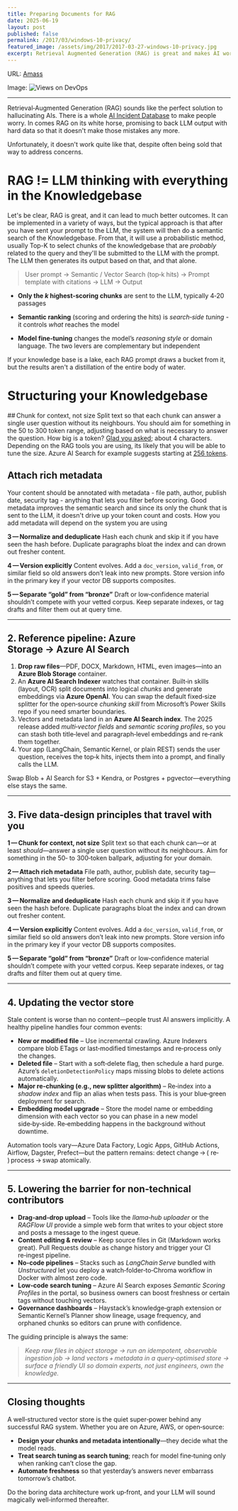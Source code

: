 ```yaml
---
title: Preparing Documents for RAG
date: 2025-06-19
layout: post
published: false
permalink: /2017/03/windows-10-privacy/
featured_image: /assets/img/2017/2017-03-27-windows-10-privacy.jpg
excerpt: Retrieval Augmented Generation (RAG) is great and makes AI work 100% of the time 😝 (it doesn't) so do you dump your Office files into it and call it a day? Structuring the knowledge in the documents and understanding how RAG works will get you better results. It will also help you know what limitations to expect.
---
```


URL:
[Amass](https://github.com/OWASP/Amass#-owasp-amass)

Image:
![Views on DevOps]({{site.baseurl}}/assets/img/2018/2018-02-23-devops-ecosystem.jpg)

---

Retrieval‑Augmented Generation (RAG) sounds like the perfect solution to hallucinating AIs. There is a whole [AI Incident Database](https://incidentdatabase.ai/) to make people worry. In comes RAG on its white horse, promising to back LLM output with hard data so that it doesn't make those mistakes any more.

Unfortunately, it doesn't work quite like that, despite often being sold that way to address concerns.


# RAG != LLM thinking with everything in the Knowledgebase

Let's be clear, RAG is great, and it can lead to much better outcomes. It can be implemented in a variety of ways, but the typical approach is that after you have sent your prompt to the LLM, the system will then do a semantic search of the Knowledgebase. From that, it will use a probabilistic method, usually Top-K to select chunks of the knowledgebase that are *probably* related to the query and they'll be submitted to the LLM with the prompt. The LLM then generates its output based on that, and that alone.

> User prompt → Semantic / Vector Search (top‑k hits) → Prompt template with citations → LLM → Output

* **Only the *k* highest‑scoring chunks** are sent to the LLM, typically 4‑20 passages

* **Semantic ranking** (scoring and ordering the hits) is *search‑side tuning* - it controls *what* reaches the model

* **Model fine‑tuning** changes the model’s *reasoning style* or domain language. The two levers are complementary but independent

If your knowledge base is a lake, each RAG prompt draws a bucket from it, but the results aren't a distillation of the entire body of water.

# Structuring your Knowledgebase


## Chunk for context, not size
Split text so that each chunk can answer a single user question without its neighbours. You should aim for something in the 50 to 300 token range, adjusting based on what is necessary to answer the question. How big is a token? [Glad you asked](https://help.openai.com/en/articles/4936856-what-are-tokens-and-how-to-count-them); about 4 characters. Depending on the RAG tools you are using, its likely that you will be able to tune the size. Azure AI Search for example suggests starting at [256 tokens](https://learn.microsoft.com/en-us/azure/search/vector-search-how-to-chunk-documents).



## Attach rich metadata
Your content should be annotated with metadata - file path, author, publish date, security tag - anything that lets you filter before scoring. Good metadata improves the semantic search and since its only the chunk that is sent to the LLM, it doesn't drive up your token count and costs. How you add metadata will depend on the system you are using

**3 — Normalize and deduplicate**
Hash each chunk and skip it if you have seen the hash before. Duplicate paragraphs bloat the index and can drown out fresher content.

**4 — Version explicitly**
Content evolves. Add a `doc_version`, `valid_from`, or similar field so old answers don’t leak into new prompts. Store version info in the primary key if your vector DB supports composites.

**5 — Separate “gold” from “bronze”**
Draft or low‑confidence material shouldn’t compete with your vetted corpus. Keep separate indexes, or tag drafts and filter them out at query time.

---

## 2. Reference pipeline: Azure Storage → Azure AI Search

1. **Drop raw files**—PDF, DOCX, Markdown, HTML, even images—into an **Azure Blob Storage** container.
2. An **Azure AI Search Indexer** watches that container. Built‑in skills (layout, OCR) split documents into logical *chunks* and generate embeddings via **Azure OpenAI**. You can swap the default fixed‑size splitter for the open‑source *chunking skill* from Microsoft’s Power Skills repo if you need smarter boundaries.
3. Vectors and metadata land in an **Azure AI Search index**. The 2025 release added *multi‑vector fields* and *semantic scoring profiles*, so you can stash both title‑level and paragraph‑level embeddings and re‑rank them together.
4. Your app (LangChain, Semantic Kernel, or plain REST) sends the user question, receives the top‑k hits, injects them into a prompt, and finally calls the LLM.

Swap Blob + AI Search for S3 + Kendra, or Postgres + pgvector—everything else stays the same.

---

## 3. Five data‑design principles that travel with you

**1 — Chunk for context, not size**
Split text so that each chunk can—or at least *should*—answer a single user question without its neighbours. Aim for something in the 50‑ to 300‑token ballpark, adjusting for your domain.

**2 — Attach rich metadata**
File path, author, publish date, security tag—anything that lets you filter before scoring. Good metadata trims false positives and speeds queries.

**3 — Normalize and deduplicate**
Hash each chunk and skip it if you have seen the hash before. Duplicate paragraphs bloat the index and can drown out fresher content.

**4 — Version explicitly**
Content evolves. Add a `doc_version`, `valid_from`, or similar field so old answers don’t leak into new prompts. Store version info in the primary key if your vector DB supports composites.

**5 — Separate “gold” from “bronze”**
Draft or low‑confidence material shouldn’t compete with your vetted corpus. Keep separate indexes, or tag drafts and filter them out at query time.

---

## 4. Updating the vector store

Stale content is worse than no content—people trust AI answers implicitly. A healthy pipeline handles four common events:

* **New or modified file** – Use incremental crawling. Azure Indexers compare blob ETags or last‑modified timestamps and re‑process only the changes.
* **Deleted file** – Start with a soft‑delete flag, then schedule a hard purge. Azure’s `deletionDetectionPolicy` maps missing blobs to delete actions automatically.
* **Major re‑chunking (e.g., new splitter algorithm)** – Re‑index into a *shadow index* and flip an alias when tests pass. This is your blue‑green deployment for search.
* **Embedding model upgrade** – Store the model name or embedding dimension with each vector so you can phase in a new model side‑by‑side. Re‑embedding happens in the background without downtime.

Automation tools vary—Azure Data Factory, Logic Apps, GitHub Actions, Airflow, Dagster, Prefect—but the pattern remains: detect change → ( re‑ ) process → swap atomically.

---

## 5. Lowering the barrier for non‑technical contributors

* **Drag‑and‑drop upload** – Tools like the *llama‑hub uploader* or the *RAGFlow UI* provide a simple web form that writes to your object store and posts a message to the ingest queue.
* **Content editing & review** – Keep source files in Git (Markdown works great). Pull Requests double as change history and trigger your CI re‑ingest pipeline.
* **No‑code pipelines** – Stacks such as *LangChain Serve* bundled with *Unstructured* let you deploy a watch‑folder‑to‑Chroma workflow in Docker with almost zero code.
* **Low‑code search tuning** – Azure AI Search exposes *Semantic Scoring Profiles* in the portal, so business owners can boost freshness or certain tags without touching vectors.
* **Governance dashboards** – Haystack’s knowledge‑graph extension or Semantic Kernel’s Planner show lineage, usage frequency, and orphaned chunks so editors can prune with confidence.

The guiding principle is always the same:

> *Keep raw files in object storage → run an idempotent, observable ingestion job → land vectors + metadata in a query‑optimised store → surface a friendly UI so domain experts, not just engineers, own the knowledge.*

---

## Closing thoughts

A well‑structured vector store is the quiet super‑power behind any successful RAG system. Whether you are on Azure, AWS, or open‑source:

* **Design your chunks and metadata intentionally**—they decide what the model reads.
* **Treat search tuning as search tuning**; reach for model fine‑tuning only when ranking can’t close the gap.
* **Automate freshness** so that yesterday’s answers never embarrass tomorrow’s chatbot.

Do the boring data architecture work up‑front, and your LLM will sound magically well‑informed thereafter.
